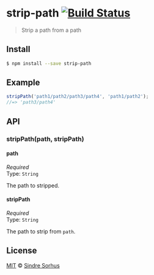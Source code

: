 # strip-path [![Build Status](https://travis-ci.org/sindresorhus/strip-path.png?branch=master)](https://travis-ci.org/sindresorhus/strip-path)

> Strip a path from a path


## Install

```bash
$ npm install --save strip-path
```


## Example

```js
stripPath('path1/path2/path3/path4', 'path1/path2');
//=> 'path3/path4'
```

## API

### stripPath(path, stripPath)

#### path

*Required*  
Type: `String`  

The path to stripped.

#### stripPath

*Required*  
Type: `String`  

The path to strip from `path`.


## License

[MIT](http://opensource.org/licenses/MIT) © [Sindre Sorhus](http://sindresorhus.com)
